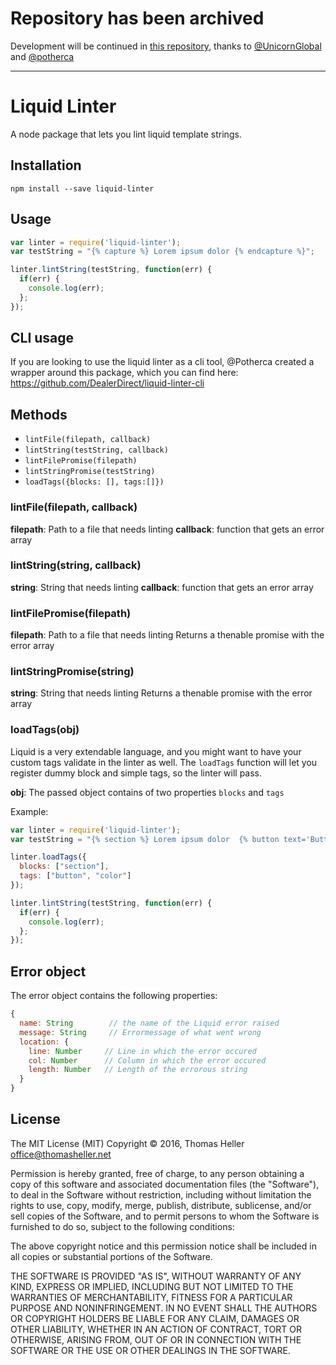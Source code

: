 # Repository has been archived

Development will be continued in [this repository](https://github.com/UnicornGlobal/liquid-linter), thanks to [@UnicornGlobal](https://github.com/UnicornGlobal) and [@potherca](https://github.com/potherca)

-----

# Liquid Linter

A node package that lets you lint liquid template strings.

## Installation

```
npm install --save liquid-linter
```

## Usage

```javascript
var linter = require('liquid-linter');
var testString = "{% capture %} Lorem ipsum dolor {% endcapture %}";

linter.lintString(testString, function(err) {
  if(err) {
    console.log(err);
  };
});
```

## CLI usage

If you are looking to use the liquid linter as a cli tool, @Potherca created a wrapper around this package, which you can find here: https://github.com/DealerDirect/liquid-linter-cli

## Methods

* `lintFile(filepath, callback)`
* `lintString(testString, callback)`
* `lintFilePromise(filepath)`
* `lintStringPromise(testString)`
* `loadTags({blocks: [], tags:[]})`

### lintFile(filepath, callback)

**filepath**: Path to a file that needs linting
**callback**: function that gets an error array

### lintString(string, callback)

**string**: String that needs linting
**callback**: function that gets an error array

### lintFilePromise(filepath)

**filepath**: Path to a file that needs linting
Returns a thenable promise with the error array

### lintStringPromise(string)

**string**: String that needs linting
Returns a thenable promise with the error array


### loadTags(obj)

Liquid is a very extendable language, and you might want to have your custom tags validate in the linter as well. The `loadTags` function will let you register dummy block and simple tags, so the linter will pass.

**obj**: The passed object contains of two properties `blocks` and `tags`

Example:

```javascript
var linter = require('liquid-linter');
var testString = "{% section %} Lorem ipsum dolor  {% button text='Buttontext' %} {% endsection %}";

linter.loadTags({
  blocks: ["section"],
  tags: ["button", "color"]
});

linter.lintString(testString, function(err) {
  if(err) {
    console.log(err);
  };
});
```


## Error object

The error object contains the following properties:
```javascript
{
  name: String        // the name of the Liquid error raised
  message: String     // Errormessage of what went wrong
  location: {
    line: Number     // Line in which the error occured
    col: Number      // Column in which the error occured
    length: Number   // Length of the errorous string
  }
}
```


## License
The MIT License (MIT)
Copyright © 2016, Thomas Heller <office@thomasheller.net>

Permission is hereby granted, free of charge, to any person obtaining a copy of this software and associated documentation files (the "Software"), to deal in the Software without restriction, including without limitation the rights to use, copy, modify, merge, publish, distribute, sublicense, and/or sell copies of the Software, and to permit persons to whom the Software is furnished to do so, subject to the following conditions:

The above copyright notice and this permission notice shall be included in all copies or substantial portions of the Software.

THE SOFTWARE IS PROVIDED "AS IS", WITHOUT WARRANTY OF ANY KIND, EXPRESS OR IMPLIED, INCLUDING BUT NOT LIMITED TO THE WARRANTIES OF MERCHANTABILITY, FITNESS FOR A PARTICULAR PURPOSE AND NONINFRINGEMENT. IN NO EVENT SHALL THE AUTHORS OR COPYRIGHT HOLDERS BE LIABLE FOR ANY CLAIM, DAMAGES OR OTHER LIABILITY, WHETHER IN AN ACTION OF CONTRACT, TORT OR OTHERWISE, ARISING FROM, OUT OF OR IN CONNECTION WITH THE SOFTWARE OR THE USE OR OTHER DEALINGS IN THE SOFTWARE.
